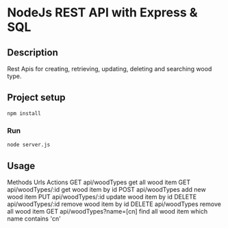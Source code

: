 # NodeJs REST API with Express & SQL

## Description

Rest Apis for creating, retrieving, updating, deleting and searching wood type.

## Project setup
```
npm install
```

### Run
```
node server.js
```

## Usage
Methods	        Urls	                    Actions
GET	            api/woodTypes	            get all wood item
GET	            api/woodTypes/:id	        get wood item by id
POST	        api/woodTypes	            add new wood item
PUT	            api/woodTypes/:id	        update wood item by id
DELETE	        api/woodTypes/:id	        remove wood item by id
DELETE	        api/woodTypes	            remove all wood item
GET	            api/woodTypes?name=[cn]	    find all wood item which name contains 'cn'